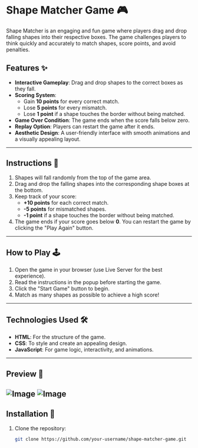 # Shape Matcher Game 🎮

Shape Matcher is an engaging and fun game where players drag and drop falling shapes into their respective boxes. The game challenges players to think quickly and accurately to match shapes, score points, and avoid penalties.  

## Features ✨
- **Interactive Gameplay**: Drag and drop shapes to the correct boxes as they fall.
- **Scoring System**:
  - Gain **10 points** for every correct match.
  - Lose **5 points** for every mismatch.
  - Lose **1 point** if a shape touches the border without being matched.
- **Game Over Condition**: The game ends when the score falls below zero.
- **Replay Option**: Players can restart the game after it ends.
- **Aesthetic Design**: A user-friendly interface with smooth animations and a visually appealing layout.

---

## Instructions 📖
1. Shapes will fall randomly from the top of the game area.
2. Drag and drop the falling shapes into the corresponding shape boxes at the bottom.
3. Keep track of your score:
   - **+10 points** for each correct match.
   - **-5 points** for mismatched shapes.
   - **-1 point** if a shape touches the border without being matched.
4. The game ends if your score goes below **0**. You can restart the game by clicking the "Play Again" button.

---

## How to Play 🕹️
1. Open the game in your browser (use Live Server for the best experience).
2. Read the instructions in the popup before starting the game.
3. Click the "Start Game" button to begin.
4. Match as many shapes as possible to achieve a high score!

---

## Technologies Used 🛠️
- **HTML**: For the structure of the game.
- **CSS**: To style and create an appealing design.
- **JavaScript**: For game logic, interactivity, and animations.

---

## Preview 📸
<!-- Replace with an actual screenshot path -->
![Image](https://github.com/user-attachments/assets/2d2f09c8-8900-4052-8837-6e300db75b7b)
![Image](https://github.com/user-attachments/assets/3926f650-8e92-480d-b001-899288146398)
---

## Installation 🚀
1. Clone the repository:  
   ```bash
   git clone https://github.com/your-username/shape-matcher-game.git
